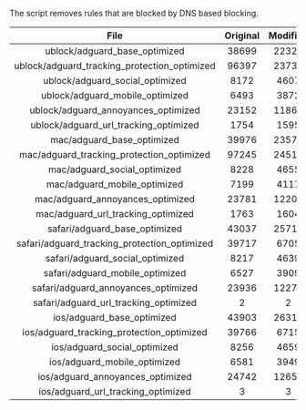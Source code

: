 The script removes rules that are blocked by DNS based blocking.


| File | Original | Modified |
|:----:|:-----:|:-----:|
| ublock/adguard_base_optimized | 38699 | 22320 |
| ublock/adguard_tracking_protection_optimized | 96397 | 23736 |
| ublock/adguard_social_optimized | 8172 | 4607 |
| ublock/adguard_mobile_optimized | 6493 | 3872 |
| ublock/adguard_annoyances_optimized | 23152 | 11865 |
| ublock/adguard_url_tracking_optimized | 1754 | 1595 |
| mac/adguard_base_optimized | 39976 | 23573 |
| mac/adguard_tracking_protection_optimized | 97245 | 24513 |
| mac/adguard_social_optimized | 8228 | 4655 |
| mac/adguard_mobile_optimized | 7199 | 4117 |
| mac/adguard_annoyances_optimized | 23781 | 12200 |
| mac/adguard_url_tracking_optimized | 1763 | 1604 |
| safari/adguard_base_optimized | 43037 | 25714 |
| safari/adguard_tracking_protection_optimized | 39717 | 6705 |
| safari/adguard_social_optimized | 8217 | 4639 |
| safari/adguard_mobile_optimized | 6527 | 3909 |
| safari/adguard_annoyances_optimized | 23936 | 12278 |
| safari/adguard_url_tracking_optimized | 2 | 2 |
| ios/adguard_base_optimized | 43903 | 26314 |
| ios/adguard_tracking_protection_optimized | 39766 | 6715 |
| ios/adguard_social_optimized | 8256 | 4659 |
| ios/adguard_mobile_optimized | 6581 | 3949 |
| ios/adguard_annoyances_optimized | 24742 | 12653 |
| ios/adguard_url_tracking_optimized | 3 | 3 |